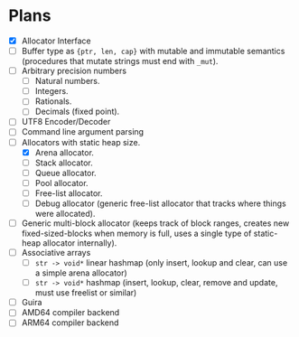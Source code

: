 # Plans

- [x] Allocator Interface
- [ ] Buffer type as `{ptr, len, cap}` with mutable and immutable semantics (procedures that mutate strings must end with `_mut`).
- [ ] Arbitrary precision numbers
  - [ ] Natural numbers.
  - [ ] Integers.
  - [ ] Rationals.
  - [ ] Decimals (fixed point).
- [ ] UTF8 Encoder/Decoder
- [ ] Command line argument parsing
- [ ] Allocators with static heap size.
  - [x] Arena allocator.
  - [ ] Stack allocator.
  - [ ] Queue allocator.
  - [ ] Pool allocator.
  - [ ] Free-list allocator.
  - [ ] Debug allocator (generic free-list allocator that tracks where things were allocated).
- [ ] Generic multi-block allocator
(keeps track of block ranges, creates new fixed-sized-blocks when memory is full, uses a single type of static-heap allocator internally).
- [ ] Associative arrays
  - [ ] `str -> void*` linear hashmap (only insert, lookup and clear, can use a simple arena allocator)
  - [ ] `str -> void*` hashmap (insert, lookup, clear, remove and update, must use freelist or similar)
- [ ] Guira
- [ ] AMD64 compiler backend
- [ ] ARM64 compiler backend
